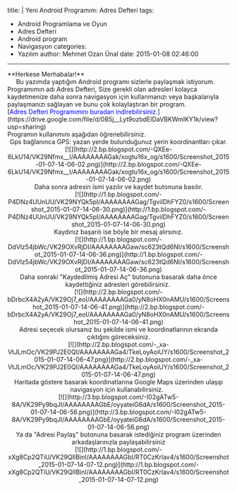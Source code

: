 title: |
  Yeni Android Programım: Adres Defteri
tags:
  - Android Programlama ve Oyun
  - Adres Defteri
  - Android program
  - Navigasyon
categories:
  - Yazılım
author: Mehmet Ozan Ünal
date: 2015-01-08 02:46:00
---

<div class="separator" style="clear: both; text-align: left;">**Herkese Merhabalar!**</div>

<div class="separator" style="clear: both; text-align: left;">     Bu yazımda yaptığım Android programı sizlerle paylaşmak istiyorum. Programımın adı Adres Defteri, Size gerekli olan adresleri kolayca kaydetmenize daha sonra navigasyon için kullanmanızı veya başkalarıyla paylaşmanızı sağlayan ve bunu çok kolaylaştıran bir program. </div>

<div class="separator" style="clear: both; text-align: left;">[<span style="color: blue;">Adres Defteri Programımını buradan indirebilirsiniz.</span>](https://drive.google.com/file/d/0B5j__Lyt9ozbdElDaVBKWmlKY1k/view?usp=sharing)</div>

<div class="separator" style="clear: both; text-align: left;">Programın kullanımını aşağıdan öğrenebilirsiniz.</div>

<!-- more -->  

<div class="separator" style="clear: both; text-align: center;">Gps bağlanınca GPS: yazan yerde bulunduğunuz yerin koordinantları çıkar.</div>

<div class="separator" style="clear: both; text-align: center;">[![](http://2.bp.blogspot.com/-QXEe-6LkU14/VK29Nfmx__I/AAAAAAAAGak/xogtu16x_og/s1600/Screenshot_2015-01-07-14-06-02.png)](http://2.bp.blogspot.com/-QXEe-6LkU14/VK29Nfmx__I/AAAAAAAAGak/xogtu16x_og/s1600/Screenshot_2015-01-07-14-06-02.png)</div>

<div class="separator" style="clear: both; text-align: center;">Daha sonra adresin ismi yazılır ve kaydet butonuna basılır.</div>

<div class="separator" style="clear: both; text-align: center;">[![](http://1.bp.blogspot.com/-P4DNz4UUnUU/VK29NYQk5pI/AAAAAAAAGag/TgviIDhFYZ0/s1600/Screenshot_2015-01-07-14-06-30.png)](http://1.bp.blogspot.com/-P4DNz4UUnUU/VK29NYQk5pI/AAAAAAAAGag/TgviIDhFYZ0/s1600/Screenshot_2015-01-07-14-06-30.png)</div>

<div class="separator" style="clear: both; text-align: center;">Kaydınız başarılı ise böyle bir mesaj alırsınız.</div>

<div class="separator" style="clear: both; text-align: center;">[![](http://1.bp.blogspot.com/-DdVlz54jbWc/VK29OXvRjDI/AAAAAAAAGaw/sc623tQd6NI/s1600/Screenshot_2015-01-07-14-06-36.png)](http://1.bp.blogspot.com/-DdVlz54jbWc/VK29OXvRjDI/AAAAAAAAGaw/sc623tQd6NI/s1600/Screenshot_2015-01-07-14-06-36.png)</div>

<div class="separator" style="clear: both; text-align: center;">Daha sonraki "Kaydedilmiş Adresi Aç" butonuna basarak daha önce kaydettiğiniz adresleri görebilirsiniz. </div>

<div class="separator" style="clear: both; text-align: center;">[![](http://2.bp.blogspot.com/-bDrbcX4A2yA/VK29Oj7_eoI/AAAAAAAAGa0/yN8oHX0nAMU/s1600/Screenshot_2015-01-07-14-06-41.png)](http://2.bp.blogspot.com/-bDrbcX4A2yA/VK29Oj7_eoI/AAAAAAAAGa0/yN8oHX0nAMU/s1600/Screenshot_2015-01-07-14-06-41.png)</div>

<div class="separator" style="clear: both; text-align: center;">Adresi seçecek olursanız bu şekilde ismi ve koordinatlarının ekranda çıktığını göreceksiniz.</div>

<div class="separator" style="clear: both; text-align: center;">[![](http://2.bp.blogspot.com/-_xa-VtJLmOc/VK29PJ2E0QI/AAAAAAAAGa4/TkeLoyAoiUY/s1600/Screenshot_2015-01-07-14-06-47.png)](http://2.bp.blogspot.com/-_xa-VtJLmOc/VK29PJ2E0QI/AAAAAAAAGa4/TkeLoyAoiUY/s1600/Screenshot_2015-01-07-14-06-47.png)</div>

<div class="separator" style="clear: both; text-align: center;">Haritada göstere basarak koordinatlarına Google Maps üzerinden ulaşıp navigasyon için kullanabilirsiniz.  </div>

<div class="separator" style="clear: both; text-align: center;">[![](http://3.bp.blogspot.com/-I02gATw5-8A/VK29Py9bqJI/AAAAAAAAGbE/oyyateiG6dA/s1600/Screenshot_2015-01-07-14-06-56.png)](http://3.bp.blogspot.com/-I02gATw5-8A/VK29Py9bqJI/AAAAAAAAGbE/oyyateiG6dA/s1600/Screenshot_2015-01-07-14-06-56.png)</div>

<div class="separator" style="clear: both; text-align: center;">Ya da "Adresi Paylaş" butonuna basarak istediğiniz program üzerinden arkadaşlarınızla paylaşabilirsiniz</div>

<div class="separator" style="clear: both; text-align: center;">[![](http://1.bp.blogspot.com/-xXg8Cp2QTiU/VK29QIIBinI/AAAAAAAAGbI/RT0CzKrlav4/s1600/Screenshot_2015-01-07-14-07-12.png)](http://1.bp.blogspot.com/-xXg8Cp2QTiU/VK29QIIBinI/AAAAAAAAGbI/RT0CzKrlav4/s1600/Screenshot_2015-01-07-14-07-12.png)</div>